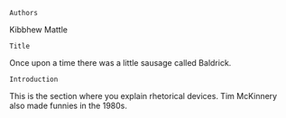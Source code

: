 	Authors
Kibbhew Mattle

	Title
Once upon a time there was a little sausage called Baldrick.

	Introduction
This is the section where you explain rhetorical devices.
Tim McKinnery also made funnies in the 1980s.

